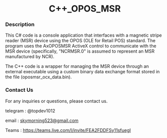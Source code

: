 <div align="center">
   <h1>C++_OPOS_MSR</h1>
</div>


### **Description**

This C# code is a console application that interfaces with a magnetic stripe reader (MSR) device using the OPOS (OLE for Retail POS) standard. The program uses the AxOPOSMSR ActiveX control to communicate with the MSR device (specifically, "NCRMSR.0" is assumed to represent an MSR manufactured by NCR).



The C++ code is a wrapper for managing the MSR device through an external executable using a custom binary data exchange format stored in the file (oposmsr_ocx_data.bin).





### **Contact Us**

For any inquiries or questions, please contact us.

telegram : @topdev1012

email :  skymorning523@gmail.com

Teams :  https://teams.live.com/l/invite/FEA2FDDFSy11sfuegI